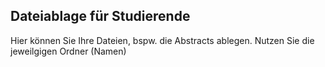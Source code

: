 ## Dateiablage für Studierende ##

Hier können Sie Ihre Dateien, bspw. die Abstracts ablegen. Nutzen Sie die jeweilgigen Ordner (Namen)
